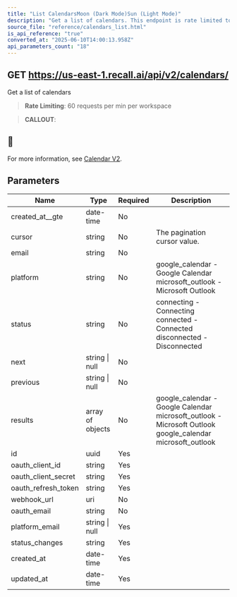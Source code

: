 ```yaml
---
title: "List CalendarsMoon (Dark Mode)Sun (Light Mode)"
description: "Get a list of calendars. This endpoint is rate limited to: 60 requests per min per workspace"
source_file: "reference/calendars_list.html"
is_api_reference: "true"
converted_at: "2025-06-10T14:00:13.958Z"
api_parameters_count: "18"
---
```

## GET https://us-east-1.recall.ai/api/v2/calendars/

Get a list of calendars

> **Rate Limiting**: 60 requests per min per workspace

> **CALLOUT**:

## 📘

For more information, see [Calendar V2](/docs/v2).
## Parameters

| Name | Type | Required | Description |
| --- | --- | --- | --- |
| created_at__gte | date-time | No |  |
| cursor | string | No | The pagination cursor value. |
| email | string | No |  |
| platform | string | No | google_calendar - Google Calendar microsoft_outlook - Microsoft Outlook |
| status | string | No | connecting - Connecting connected - Connected disconnected - Disconnected |
| next | string \| null | No |  |
| previous | string \| null | No |  |
| results | array of objects | No | google_calendar - Google Calendar microsoft_outlook - Microsoft Outlook  google_calendar microsoft_outlook |
| id | uuid | Yes |  |
| oauth_client_id | string | Yes |  |
| oauth_client_secret | string | Yes |  |
| oauth_refresh_token | string | Yes |  |
| webhook_url | uri | No |  |
| oauth_email | string | No |  |
| platform_email | string \| null | Yes |  |
| status_changes | string | Yes |  |
| created_at | date-time | Yes |  |
| updated_at | date-time | Yes |  |
